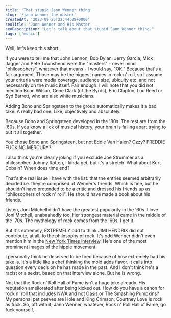 ```yaml
---
title: 'That stupid Jann Wenner thing'
slug: '/jann-wenner-the-master'
createdAt: '2023-09-25T22:44:08+0000'
seoTitle: 'Jann Wenner and His Master'
seoDescription: "Let's talk about that stupid Jann Wenner thing."
tags: ['music']
---
```


Well, let's keep this short.

If you were to tell me that John Lennon, Bob Dylan, Jerry Garcia, Mick Jagger and Pete Townshend were the "masters" - never mind "philosophers", whatever that means - I would say, "OK." Because that's a fair argument. Those may be the biggest names in rock n' roll, so I assume your criteria were media coverage, audience size, ubiquity etc. and not necessarily on the music itself. Fair enough. I will note that you did not mention Brian Wilson, Gene Clark (of the Byrds), Eric Clapton, Lou Reed or Syd Barrett, who are also white musicians.

Adding Bono and Springsteen to the group automatically makes it a bad take. A really bad one. Like, objectively and absolutely.

Because Bono and Springsteen developed in the '80s. The rest are from the '60s. If you know a lick of musical history, your brain is falling apart trying to put it all together.

You chose Bono and Springsteen, but not Eddie Van Halen? Ozzy? FREDDIE FUCKING MERCURY?

I also think you're clearly joking if you exclude Joe Strummer as a philosopher. Johnny Rotten, I kinda get, but it's a stretch. What about Kurt Cobain? When does time end?

That's the real issue I have with the list: that the entries seemed arbitrarily decided i.e. they're comprised of Wenner's friends. Which is fine, but he shouldn't have pretended to be a critic and dressed his friends up as "philosophers of rock n' roll". He should have made a book about his friends.

Listen, Joni Mitchell didn't have the greatest popularity in the '60s. I love Joni Mitchell, unabashedly too. Her strongest material came in the middle of the '70s. The mythology of rock comes from the '60s. I get it.

But it's extremely, EXTREMELY odd to think JIMI HENDRIX did not contribute, at all, to the philosophy of rock. It's odd Wenner didn't even mention him in the [New York Times interview](https://www.nytimes.com/2023/09/15/arts/jann-wenner-the-masters-interview.html). He's one of the most promiment images of the hippie movement.

I personally think he deserved to be fired because of how extremely bad his take is. It's a little like a chef thinking the mold adds flavor. It calls into question every decision he has made in the past. And I don't think he's a racist or a sexist, based on that interview alone. But he is wrong.

Not that the Rock n' Roll Hall of Fame isn't a huge joke already. His reputation ameliorated after being kicked out. How do you have a canon for rock n' roll that includes NWA and not Oasis or The Smashing Pumpkins? My personal pet peeves are Hole and King Crimson; Courtney Love is rock as fuck. So, off with it; Jann Wenner, whatever, Rock n' Roll Hall of Fame, go fuck yourself.
